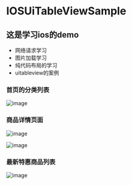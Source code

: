 # IOSUiTableViewSample

## 这是学习ios的demo
- 网络请求学习
- 图片加载学习
- 纯代码布局的学习
- uitableview的案例

### 首页的分类列表
![image](https://github.com/cat13954/IOSUiTableViewSample/blob/master/img/category.gif)


### 商品详情页面
![image](https://github.com/cat13954/IOSUiTableViewSample/blob/master/img/taobao-dialog.png)

![image](https://github.com/cat13954/IOSUiTableViewSample/blob/master/img/open-taobao.gif)
### 最新特惠商品列表

![image](https://github.com/cat13954/IOSUiTableViewSample/blob/master/img/Xnip2021-03-17_22-15-03.png)
